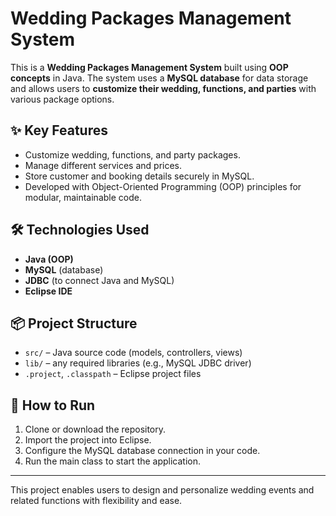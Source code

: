 # Wedding Packages Management System

This is a **Wedding Packages Management System** built using **OOP concepts** in Java. The system uses a **MySQL database** for data storage and allows users to **customize their wedding, functions, and parties** with various package options.

## ✨ Key Features

- Customize wedding, functions, and party packages.
- Manage different services and prices.
- Store customer and booking details securely in MySQL.
- Developed with Object-Oriented Programming (OOP) principles for modular, maintainable code.

## 🛠️ Technologies Used

- **Java (OOP)**
- **MySQL** (database)
- **JDBC** (to connect Java and MySQL)
- **Eclipse IDE**

## 📦 Project Structure

- `src/` – Java source code (models, controllers, views)
- `lib/` – any required libraries (e.g., MySQL JDBC driver)
- `.project`, `.classpath` – Eclipse project files

## 🚀 How to Run

1. Clone or download the repository.
2. Import the project into Eclipse.
3. Configure the MySQL database connection in your code.
4. Run the main class to start the application.

---

This project enables users to design and personalize wedding events and related functions with flexibility and ease.

